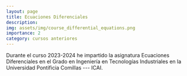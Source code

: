 ```yaml
---
layout: page
title: Ecuaciones Diferenciales
description:
img: assets/img/course_differential_equations.png
importance: 2
category: cursos anteriores
---
```


Durante el curso 2023-2024 he impartido la asignatura Ecuaciones Diferenciales en el Grado en Ingeniería en Tecnologías Industriales en la Universidad Pontificia Comillas --- ICAI.

